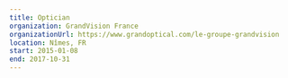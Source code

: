 ```yaml
---
title: Optician
organization: GrandVision France
organizationUrl: https://www.grandoptical.com/le-groupe-grandvision
location: Nîmes, FR
start: 2015-01-08
end: 2017-10-31
---
```

